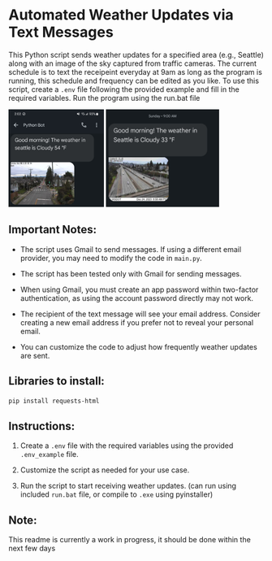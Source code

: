 
# Automated Weather Updates via Text Messages

This Python script sends weather updates for a specified area (e.g., Seattle) along with an image of the sky captured from traffic cameras. 
The current schedule is to text the receipeint everyday at 9am as long as the program is running, this schedule and frequency can be edited as you like.
To use this script, create a `.env` file following the provided example and fill in the required variables. Run the program using the run.bat file

<p float="left">
  <img src="/assets/example1.jpg?raw=true" height="192">
 <img src="/assets/example2.jpg?raw=true" height="192">
</p>



## Important Notes:

- The script uses Gmail to send messages. If using a different email provider, you may need to modify the code in `main.py`.
  
- The script has been tested only with Gmail for sending messages.

- When using Gmail, you must create an app password within two-factor authentication, as using the account password directly may not work.

- The recipient of the text message will see your email address. Consider creating a new email address if you prefer not to reveal your personal email.

- You can customize the code to adjust how frequently weather updates are sent.

##  Libraries to install:

```bash
pip install requests-html
```


## Instructions:

1. Create a `.env` file with the required variables using the provided `.env_example` file.

2. Customize the script as needed for your use case.

3. Run the script to start receiving weather updates. (can run using included `run.bat` file, or compile to `.exe` using pyinstaller)

## Note:

This readme is currently a work in progress, it should be done within the next few days


